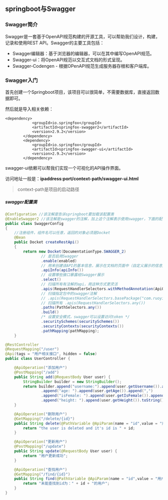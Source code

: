 ## springboot与Swagger

### Swagger简介

Swagger是一套基于OpenAPI规范构建的开源工具，可以帮助我们设计，构建，记录和使用REST API。Swagger的主要工具包括：

* Swagger编辑器：基于浏览器的编辑器，可以在其中编写OpenAPI规范。
* Swagger-ui：将OpenAPI规范以交互式文档的形式呈现。
* Swagger-Codengen - 根据OPenAPI规范生成服务器存根和客户端库。

### Swagger入门

首先创建一个Springboot项目，该项目可以很简单，不需要数据库，直接返回数据即可。

然后就是导入相关依赖：

~~~
<dependency>
            <groupId>io.springfox</groupId>
            <artifactId>springfox-swagger2</artifactId>
            <version>2.9.2</version>
        </dependency>
        <dependency>
            <groupId>io.springfox</groupId>
            <artifactId>springfox-swagger-ui</artifactId>
            <version>2.9.2</version>
        </dependency>
~~~

swagger-ui依赖可以帮我们实现一个可视化的API操作界面。

访问地址一般是：**ipaddress:port/context-path/swagger-ui.html** 

> context-path是项目的启动路径

##### swagger配置类

~~~java
@Configuration //该注解是告诉springboot要加载该配置类
@EnableSwagger2 //该注解是swagger的注解，加上这个注解表示使用swagger，下面的配置才有用
public class SwaggerConfig
{
	//注册组件，组件名可以任意，返回的对象必须是Docket
    @Bean
    public Docket createRestApi()
    {
        return new Docket(DocumentationType.SWAGGER_2)
                // 是否启用Swagger
                .enable(enabled)
                // 用来创建该API的基本信息，展示在文档的页面中（自定义展示的信息）
                .apiInfo(apiInfo())
                // 设置哪些接口暴露给Swagger展示
                .select()
                // 扫描所有有注解的api，用这种方式更灵活
                .apis(RequestHandlerSelectors.withMethodAnnotation(ApiOperation.class))
                // 扫描指定包中的swagger注解
                // .apis(RequestHandlerSelectors.basePackage("com.ruoyi.project.tool.swagger"))
                // 扫描所有 .apis(RequestHandlerSelectors.any())
                .paths(PathSelectors.any())
                .build()
                /* 设置安全模式，swagger可以设置访问token */
                .securitySchemes(securitySchemes())
                .securityContexts(securityContexts())
                .pathMapping(pathMapping);
    }

~~~



~~~java
@RestController
@RequestMapping("/user")
@Api(tags = "用户相关接口", hidden = false)
public class UserController {

    @ApiOperation("添加用户")
    @PostMapping("/add")
    public String add(@RequestBody User user) {
        StringBuilder builder = new StringBuilder();
        return builder.append("username:").append(user.getUsername()).append(",")
                .append("age: ").append(user.getAge()).append(",")
                .append("isFemale: ").append(user.getIsFemale()).append(",")
                .append("height: ").append(user.getHeight()).toString();
    }

    @ApiOperation("删除用户")
    @GetMapping("/delete/{id}")
    public String delete(@PathVariable @ApiParam(name = "id",value = "用户id") Integer id) {
        return "the user is deleted and it's id is " + id;
    }

    @ApiOperation("更新用户")
    @PostMapping("/update")
    public String update(@RequestBody User user) {
        return "用户更新成功";
    }

    @ApiOperation("查找用户")
    @GetMapping("/find/{id}")
    public String find(@PathVariable @ApiParam(name = "id",value = "用户id") Integer id) {
        return "未能查找到id为：" + id + "的用户";
    }
}
~~~

